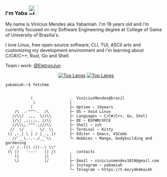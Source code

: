 ### I'm Yaba <a><img height="30" width="30" alt="pfp" src="https://raw.githubusercontent.com/quintenvandamme/quintenvandamme/main/badges/src/mona-loading/mona-loading-dark.gif" />

My name is Vinícius Mendes aka Yabamiah. I'm 19 years old and i'm currently focused on my Software Engineering degree at College of Gama of University of Brasilia's. 

I love Linux, free open-source software, CLI, TUI, ASCII arts and customizing my development environment and i'm learning about C/C#/C++, Rust, Go and Shell.

Team i work: <a href="https://eletronjun.com.br/">@EletronJun</a>


<div align="center">

[![Top Langs](https://github-readme-stats.vercel.app/api?username=yabamiah&show_icons=true&theme=rose_pine)](https://github.com/anuraghazra/github-readme-stats)
[![Top Langs](https://github-readme-stats.vercel.app/api/top-langs/?username=yabamiah&layout=compact&exclude_repo=yabamiah.github.io&theme=rose_pine)](https://github.com/anuraghazra/github-readme-stats)
</div>

```
yabamiah:~$ fetchme


           (                .  ViníciusMendes@brazil
            )               │
           (                ├─ Uptime ~ 19years
    /\  .-"""-.  /\         ├─ OS ~ Void Linux
   //\\/  ,,,  \//\\        ├─ Languages ~ C/C#/C++, Go, Shell
   |/\| ,;;;;;, |/\|        ├─ DE ~ BSPWM/XFCE
   //\\\;-"""-;///\\        ├─ Shell ~ zsh
  //  \/   .   \/  \\       ├─ Terminal ~ Kitty
 (| ,-_| \ | / |_-, |)      ├─ Editor ~ Emacs, VSCode
   //`__\.-.-./__`\\        └─ Hobbies ~ Manga, bodybuilding and gardening
  // /.-(() ())-.\ \\"
 (\ |)   '---'   (| /)      .  contacts
  ` (|           |) `       │
    \)           (/         ├─ Email ~ viniciusmendes1019@gmail.com
                            ├─ Instagram ~ yabamiah
                            └─ Telegram ~ https://t.me/y4b4mai4h
```
